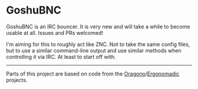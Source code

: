 # GoshuBNC

GoshuBNC is an IRC bouncer. It is very new and will take a while to become usable at all. Issues and PRs welcomed!

I'm aiming for this to roughly act like ZNC. Not to take the same config files, but to use a similar command-line output and use similar methods when controlling it via IRC. At least to start off with.

---

Parts of this project are based on code from the [Oragono](https://github.com/oragono/oragono)/[Ergonomadic](https://github.com/edmund-huber/ergonomadic) projects.
